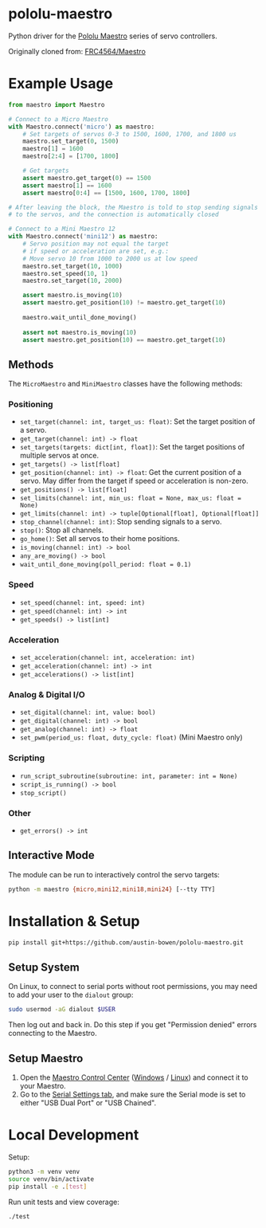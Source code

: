 # pololu-maestro

Python driver for the [Pololu Maestro](https://www.pololu.com/category/102/maestro-usb-servo-controllers) series of servo controllers.

Originally cloned from: [FRC4564/Maestro](https://github.com/FRC4564/Maestro/)


# Example Usage

```python
from maestro import Maestro

# Connect to a Micro Maestro
with Maestro.connect('micro') as maestro:
    # Set targets of servos 0-3 to 1500, 1600, 1700, and 1800 us
    maestro.set_target(0, 1500)
    maestro[1] = 1600
    maestro[2:4] = [1700, 1800]

    # Get targets
    assert maestro.get_target(0) == 1500
    assert maestro[1] == 1600
    assert maestro[0:4] == [1500, 1600, 1700, 1800]

# After leaving the block, the Maestro is told to stop sending signals
# to the servos, and the connection is automatically closed

# Connect to a Mini Maestro 12
with Maestro.connect('mini12') as maestro:
    # Servo position may not equal the target
    # if speed or acceleration are set, e.g.:
    # Move servo 10 from 1000 to 2000 us at low speed
    maestro.set_target(10, 1000)
    maestro.set_speed(10, 1)
    maestro.set_target(10, 2000)

    assert maestro.is_moving(10)
    assert maestro.get_position(10) != maestro.get_target(10)
    
    maestro.wait_until_done_moving()
    
    assert not maestro.is_moving(10)
    assert maestro.get_position(10) == maestro.get_target(10)
```

## Methods

The `MicroMaestro` and `MiniMaestro` classes have the following methods:

### Positioning
- `set_target(channel: int, target_us: float)`: Set the target position of a servo.
- `get_target(channel: int) -> float`
- `set_targets(targets: dict[int, float])`: Set the target positions of multiple servos at once.
- `get_targets() -> list[float]`
- `get_position(channel: int) -> float`: Get the current position of a servo. May differ from the target if speed or acceleration is non-zero.
- `get_positions() -> list[float]`
- `set_limits(channel: int, min_us: float = None, max_us: float = None)`
- `get_limits(channel: int) -> tuple[Optional[float], Optional[float]]`
- `stop_channel(channel: int)`: Stop sending signals to a servo.
- `stop()`: Stop all channels.
- `go_home()`: Set all servos to their home positions.
- `is_moving(channel: int) -> bool`
- `any_are_moving() -> bool`
- `wait_until_done_moving(poll_period: float = 0.1)`

### Speed
- `set_speed(channel: int, speed: int)`
- `get_speed(channel: int) -> int`
- `get_speeds() -> list[int]`

### Acceleration
- `set_acceleration(channel: int, acceleration: int)`
- `get_acceleration(channel: int) -> int`
- `get_accelerations() -> list[int]`

### Analog & Digital I/O
- `set_digital(channel: int, value: bool)`
- `get_digital(channel: int) -> bool`
- `get_analog(channel: int) -> float`
- `set_pwm(period_us: float, duty_cycle: float)` (Mini Maestro only)

### Scripting
- `run_script_subroutine(subroutine: int, parameter: int = None)`
- `script_is_running() -> bool`
- `stop_script()`

### Other
- `get_errors() -> int`

## Interactive Mode

The module can be run to interactively control the servo targets:

```bash
python -m maestro {micro,mini12,mini18,mini24} [--tty TTY]
```


# Installation & Setup

```bash
pip install git+https://github.com/austin-bowen/pololu-maestro.git
```

## Setup System

On Linux, to connect to serial ports without root permissions, you may need to add your user to the `dialout` group:

```bash
sudo usermod -aG dialout $USER
```

Then log out and back in. Do this step if you get "Permission denied" errors connecting to the Maestro.

## Setup Maestro

1. Open the [Maestro Control Center](https://www.pololu.com/docs/0J40/4) ([Windows](https://www.pololu.com/docs/0J40/3.a) / [Linux](https://www.pololu.com/docs/0J40/3.b)) and connect it to your Maestro.
2. Go to the [Serial Settings tab](https://www.pololu.com/docs/0J40/5.a), and make sure the Serial mode is set to either "USB Dual Port" or "USB Chained".


# Local Development

Setup:

```bash
python3 -m venv venv
source venv/bin/activate
pip install -e .[test]
```

Run unit tests and view coverage:

```bash
./test
```
